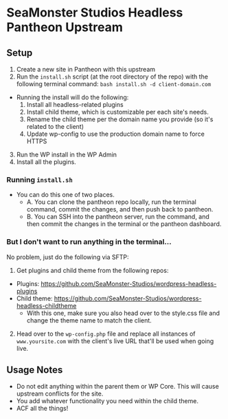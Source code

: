 # SeaMonster Studios Headless Pantheon Upstream

## Setup

1.  Create a new site in Pantheon with this upstream
2.  Run the `install.sh` script (at the root directory of the repo) with the following terminal command: `bash install.sh -d client-domain.com`

* Running the install will do the following:
  1.  Install all headless-related plugins
  2.  Install child theme, which is customizable per each site's needs.
  3.  Rename the child theme per the domain name you provide (so it's related to the client)
  4.  Update wp-config to use the production domain name to force HTTPS

3.  Run the WP install in the WP Admin
4.  Install all the plugins.

### Running `install.sh`

* You can do this one of two places.
  * A. You can clone the pantheon repo locally, run the terminal command, commit the changes, and then push back to pantheon.
  * B. You can SSH into the pantheon server, run the command, and then commit the changes in the terminal or the pantheon dashboard.

### But I don't want to run anything in the terminal...

No problem, just do the following via SFTP:

1.  Get plugins and child theme from the following repos:

* Plugins: https://github.com/SeaMonster-Studios/wordpress-headless-plugins
* Child theme: https://github.com/SeaMonster-Studios/wordpress-headless-childtheme
  * With this one, make sure you also head over to the style.css file and change the theme name to match the client.

2.  Head over to the `wp-config.php` file and replace all instances of `www.yoursite.com` with the client's live URL that'll be used when going live.

## Usage Notes

* Do not edit anything within the parent them or WP Core. This will cause upstream conflicts for the site.
* You add whatever functionality you need within the child theme.
* ACF all the things!
